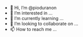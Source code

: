 - 👋 Hi, I’m @pioduranon
- 👀 I’m interested in ...
- 🌱 I’m currently learning ...
- 💞️ I’m looking to collaborate on ...
- 📫 How to reach me ...

<!---
pioduranon/pioduranon is a ✨ special ✨ repository because its `README.md` (this file) appears on your GitHub profile.
You can click the Preview link to take a look at your changes.
--->
